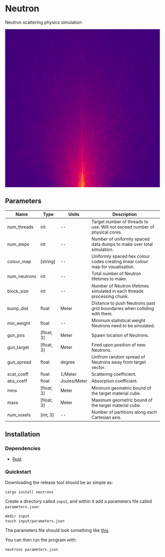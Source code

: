 # Neutron

Neutron scattering physics simulation

<div align="center">
    <img src="./resources/images/distance.png" width="512" height="512" />
</div>

## Parameters

| Name         | Type       | Units        | Description                                                                     |
| ------------ | ---------- | ------------ | ------------------------------------------------------------------------------- |
| num_threads  | int        | --           | Target number of threads to use. Will not exceed number of physical cores.      |
| num_steps    | int        | --           | Number of uniformly spaced data dumps to make over total simulation.            |
| colour_map   | [string]   | --           | Uniformly spaced hex colour codes creating linear colour map for visualisation. |
| num_neutrons | int        | --           | Total number of Neutron lifetimes to make.                                      |
| block_size   | int        | --           | Number of Neutron lifetimes simulated in each threads processing chunk.         |
| bump_dist    | float      | Meter        | Distance to push Neutrons past grid boundaries when colliding with them.        |
| min_weight   | float      | --           | Minimum statistical weight Neutrons need to be simulated.                       |
| gun_pos      | [float; 3] | Meter        | Spawn location of Neutrons.                                                     |
| gun_target   | [float; 3] | Meter        | Fired upon position of new Neutrons.                                            |
| gun_spread   | float      | degree       | Unifrom random spread of Neutrons away from target vector.                      |
| scat_coeff   | float      | 1/Meter      | Scattering coefficient.                                                         |
| abs_coeff    | float      | Joules/Meter | Absorption coefficient.                                                         |
| mins         | [float; 3] | Meter        | Minimum geometric bound of the target material cube.                            |
| maxs         | [float; 3] | Meter        | Maximum geometric bound of the target material cube.                            |
| num_voxels   | [int; 3]   | --           | Number of partitions along each Cartesian axis.                                 |

## Installation

### Dependencies

-   [Rust](https://www.rust-lang.org/tools/install)

### Quickstart

Downloading the release tool should be as simple as:

```shell
cargo install neutrons
```

Create a directory called `input`, and within it add a parameters file called `parameters.json`:

```shell
mkdir input
touch input/parameters.json
```

The parameters file should look something like [this](./input/parameters.json).

You can then run the program with:

```shell
neutrons parameters.json
```

